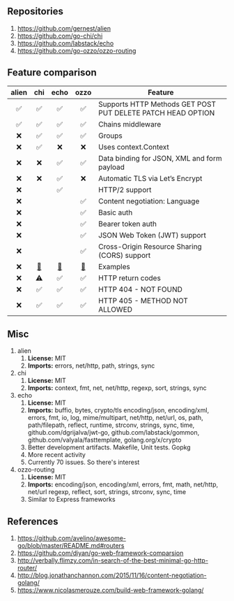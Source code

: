 
## Repositories

1. https://github.com/gernest/alien
1. https://github.com/go-chi/chi
1. https://github.com/labstack/echo
1. https://github.com/go-ozzo/ozzo-routing

## Feature comparison

| alien | chi | echo | ozzo | Feature |
| :---: | :---: | :---: | :---: | ------- |
| :white_check_mark: | :white_check_mark: | :white_check_mark: | :white_check_mark: | Supports HTTP Methods GET POST PUT DELETE PATCH HEAD OPTION |
| :white_check_mark:  | :white_check_mark: | :white_check_mark: | :white_check_mark: | Chains middleware |
| :x: | :white_check_mark: | :white_check_mark: | :white_check_mark: | Groups |
| :x: | :white_check_mark: | :x: | :x: | Uses context.Context |
| :x: | :x: | :white_check_mark: |:white_check_mark: | Data binding for JSON, XML and form payload |
| :x: | :x: | :white_check_mark: | :x: | Automatic TLS via Let’s Encrypt |
| :x: | | :white_check_mark: | | HTTP/2 support |
| :x: | | | :white_check_mark: | Content negotiation: Language |
| :x: | | | :white_check_mark: | Basic auth |
| :x: | | | :white_check_mark: | Bearer token auth |
| :x: | | | :white_check_mark: | JSON Web Token (JWT) support |
| :x: | | | :white_check_mark: | Cross-Origin Resource Sharing (CORS) support |
| :x: | [:link:](https://github.com/go-chi/chi/tree/master/_examples) | [:link:](https://echo.labstack.com/cookbook/hello-world) | [:link:](https://github.com/qiangxue/golang-restful-starter-kit) | Examples |
| :x: | :warning: | :white_check_mark: | :white_check_mark: | HTTP return codes |
| :x: | :white_check_mark: | :white_check_mark: | :white_check_mark: | HTTP 404 - NOT FOUND |
| :x: | :white_check_mark: | :white_check_mark: | :white_check_mark: | HTTP 405 - METHOD NOT ALLOWED |

## Misc

1. alien
   1. **License:** MIT
   1. **Imports:** errors, net/http, path, strings, sync
1. chi
   1. **License:** MIT
   1. **Imports:** context, fmt, net, net/http, regexp, sort, strings, sync
1. echo
   1. **License:** MIT
   1. **Imports:** buffio, bytes, crypto/tls encoding/json, encoding/xml, errors, fmt, io, log, mime/multipart, net/http, net/url, os, path, path/filepath, reflect, runtime, strconv, strings, sync, time, github.com/dgrijalva/jwt-go, github.com/labstack/gommon, github.com/valyala/fasttemplate, golang.org/x/crypto
   1. Better development artifacts.  Makefile, Unit tests. Gopkg
   1. More recent activity
   1. Currently 70 issues.  So there's interest 
1. ozzo-routing
   1. **License:** MIT
   1. **Imports:** encoding/json, encoding/xml, errors, fmt, math, net/http, net/url regexp, reflect, sort, strings, strconv, sync, time
   1. Similar to Express frameworks

## References

1. https://github.com/avelino/awesome-go/blob/master/README.md#routers
1. https://github.com/diyan/go-web-framework-comparsion
1. http://verbally.flimzy.com/in-search-of-the-best-minimal-go-http-router/
1. http://blog.jonathanchannon.com/2015/11/16/content-negotiation-golang/
1. https://www.nicolasmerouze.com/build-web-framework-golang/
